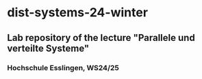 # dist-systems-24-winter
## Lab repository of the lecture "Parallele und verteilte Systeme" 
### Hochschule Esslingen, WS24/25



```

```